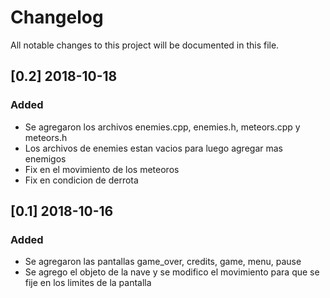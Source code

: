# Changelog
All notable changes to this project will be documented in this file.

## [0.2] 2018-10-18
### Added 
- Se agregaron los archivos enemies.cpp, enemies.h, meteors.cpp y meteors.h
- Los archivos de enemies estan vacios para luego agregar mas enemigos
- Fix en el movimiento de los meteoros
- Fix en condicion de derrota 

## [0.1] 2018-10-16
### Added
- Se agregaron las pantallas game_over, credits, game, menu, pause
- Se agrego el objeto de la nave y se modifico el movimiento para que se fije en los limites de la pantalla